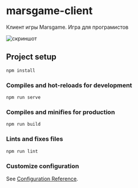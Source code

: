 # marsgame-client

Клиент игры Marsgame.
Игра для програмистов

![скриншот](https://github.com/justclimber/marsgame-client/tree/master/docs/images/screenshot1.png)

## Project setup
```
npm install
```

### Compiles and hot-reloads for development
```
npm run serve
```

### Compiles and minifies for production
```
npm run build
```

### Lints and fixes files
```
npm run lint
```

### Customize configuration
See [Configuration Reference](https://cli.vuejs.org/config/).
